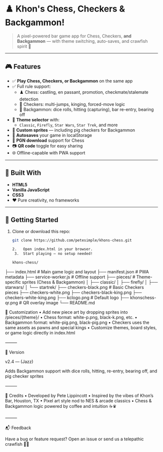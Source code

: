 # ♟️ Khon's Chess, Checkers & Backgammon!

> A pixel-powered bar game app for Chess, Checkers, **and Backgammon** — with theme switching, auto-saves, and crawfish spirit 🦐

---

## 🎮 Features

- ✅ **Play Chess, Checkers, or Backgammon** on the same app
- ✅ Full rule support:
  - ♟️ Chess: castling, en passant, promotion, checkmate/stalemate detection
  - 🔘 Checkers: multi-jumps, kinging, forced-move logic
  - 🎲 Backgammon: dice rolls, hitting (capturing), bar re-entry, bearing off
- 🎨 **Theme selector** with:
  - `Classic`, `Firefly`, `Star Wars`, `Star Trek`, and more
- 🐷 **Custom sprites** — including pig checkers for Backgammon
- 💾 **Autosaves** your game in localStorage
- 📄 **PGN download** support for Chess
- 📷 **QR code** toggle for easy sharing
- 🌐 Offline-capable with PWA support

---

## 🧠 Built With

- **HTML5**
- **Vanilla JavaScript**
- **CSS3**
- ❤️ Pure creativity, no frameworks

---

## 🚀 Getting Started

1. Clone or download this repo:
   ```bash
   git clone https://github.com/petesimple/khons-chess.git

   2.	Open index.html in your browser.
	3.	Start playing — no setup needed!

   khons-chess/
├── index.html              # Main game logic and layout
├── manifest.json           # PWA metadata
├── service-worker.js       # Offline support
├── pieces/                 # Theme-specific sprites (Chess & Backgammon)
│   ├── classic/
│   ├── firefly/
│   ├── starwars/
│   └── startrek/
├── checkers-black.png      # Basic Checkers pieces
├── checkers-white.png
├── checkers-black-king.png
├── checkers-white-king.png
├── kclogo.png              # Default logo
├── khonschess-qr.png       # QR overlay image
└── README.md

🧪 Customization
	•	Add new piece art by dropping sprites into /pieces/{theme}/
	•	Chess format: white-p.png, black-k.png, etc.
	•	Backgammon format: white-pig.png, black-pig.png
	•	Checkers uses the same assets as pawns and special kings
	•	Customize themes, board styles, or game logic directly in index.html

⸻

📜 Version

v2.4 — (Jazz) 

Adds Backgammon support with dice rolls, hitting, re-entry, bearing off, and pig checker sprites

⸻

🙌 Credits
	•	Developed by Pete Lippincott
	•	Inspired by the vibes of Khon’s Bar, Houston, TX
	•	Pixel art style nod to NES & arcade classics
	•	Chess & Backgammon logic powered by coffee and intuition ☕♛

⸻

📬 Feedback

Have a bug or feature request?
Open an issue or send us a telepathic crawfish 🧠🦐

